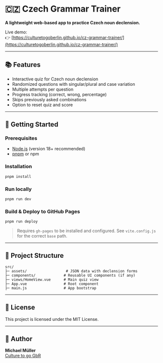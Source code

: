 # 🇨🇿 Czech Grammar Trainer

**A lightweight web-based app to practice Czech noun declension.**

Live demo:  
👉 [https://culturetogoberlin.github.io/cz-grammar-trainer/](https://culturetogoberlin.github.io/cz-grammar-trainer/)

---

## 📚 Features

- Interactive quiz for Czech noun declension
- Randomized questions with singular/plural and case variation
- Multiple attempts per question
- Progress tracking (correct, wrong, percentage)
- Skips previously asked combinations
- Option to reset quiz and score

---

## 🚀 Getting Started

### Prerequisites

- [Node.js](https://nodejs.org/) (version 18+ recommended)
- [pnpm](https://pnpm.io/) or npm

### Installation

```bash
pnpm install
```

### Run locally

```bash
pnpm run dev
```

### Build & Deploy to GitHub Pages

```bash
pnpm run deploy
```

> Requires `gh-pages` to be installed and configured. See `vite.config.js` for the correct `base` path.

---

## 📁 Project Structure

```text
src/
├─ assets/                  # JSON data with declension forms
├─ components/             # Reusable UI components (if any)
├─ views/HomeView.vue      # Main quiz view
├─ App.vue                 # Root component
├─ main.js                 # App bootstrap
```

---

## 📄 License

This project is licensed under the MIT License.

---

## 👤 Author

**Michael Müller**  
[Culture to go GbR](https://culturetogo.berlin)
